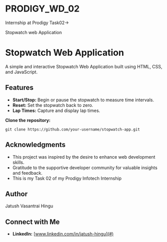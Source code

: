 # PRODIGY_WD_02

Internship at Prodigy Task02-> 

Stopwatch web Application

# Stopwatch Web Application

A simple and interactive Stopwatch Web Application built using HTML, CSS, and JavaScript.

## Features

- **Start/Stop:** Begin or pause the stopwatch to measure time intervals.
- **Reset:** Set the stopwatch back to zero.
- **Lap Times:** Capture and display lap times.

**Clone the repository:**

    git clone https://github.com/your-username/stopwatch-app.git

## Acknowledgments

- This project was inspired by the desire to enhance web development skills.
- Gratitude to the supportive developer community for valuable insights and feedback.
- This is my Task 02 of my Prodigy Infotech Internship


## Author

Jatush Vasantrai Hingu

## Connect with Me

- **LinkedIn:** [www.linkedin.com/in/jatush-hingu](#)
